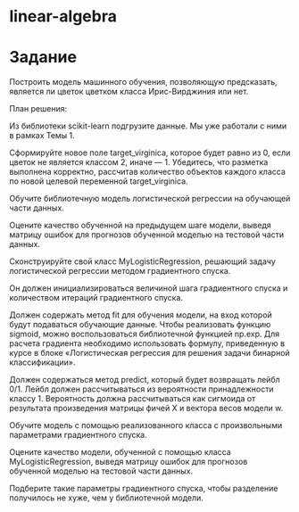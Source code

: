 # linear-algebra

# Задание
Построить модель машинного обучения, позволяющую предсказать, является ли цветок цветком класса Ирис-Вирджиния или нет.

План решения:

Из библиотеки scikit-learn подгрузите данные. Мы уже работали с ними в рамках Темы 1.

Сформируйте новое поле target_virginica, которое будет равно из 0, если цветок не является классом 2, иначе  — 1. Убедитесь, что разметка выполнена корректно, рассчитав количество объектов каждого класса по новой целевой переменной target_virginica.

Обучите библиотечную модель логистической регрессии на обучающей части данных.

Оцените качество обученной на предыдущем шаге модели, выведя матрицу ошибок для прогнозов обученной моделью на тестовой части данных.

Сконструируйте свой класс MyLogisticRegression, решающий задачу логистической регрессии методом градиентного спуска.

Он должен инициализироваться величиной шага градиентного спуска и количеством итераций градиентного спуска.

Должен содержать метод fit для обучения модели, на вход которой будут подаваться обучающие данные. Чтобы реализовать функцию sigmoid, можно воспользоваться библиотечной функцией np.exp. Для расчета градиента необходимо использовать формулу, приведенную в курсе в блоке «Логистическая регрессия для решения задачи бинарной классификации».

Должен содержаться метод predict, который будет возвращать лейбл 0/1. Лейбл должен рассчитываться из вероятности принадлежности классу 1. Вероятность должна рассчитываться как сигмоида от результата произведения матрицы фичей X и вектора весов модели w.

Обучите модель с помощью реализованного класса с произвольными параметрами градиентного спуска.

Оцените качество модели, обученной с помощью класса MyLogisticRegression, выведя матрицу ошибок для прогнозов обученной моделью на тестовой части данных.

Подберите такие параметры градиентного спуска, чтобы разделение получилось не хуже, чем у библиотечной модели.
